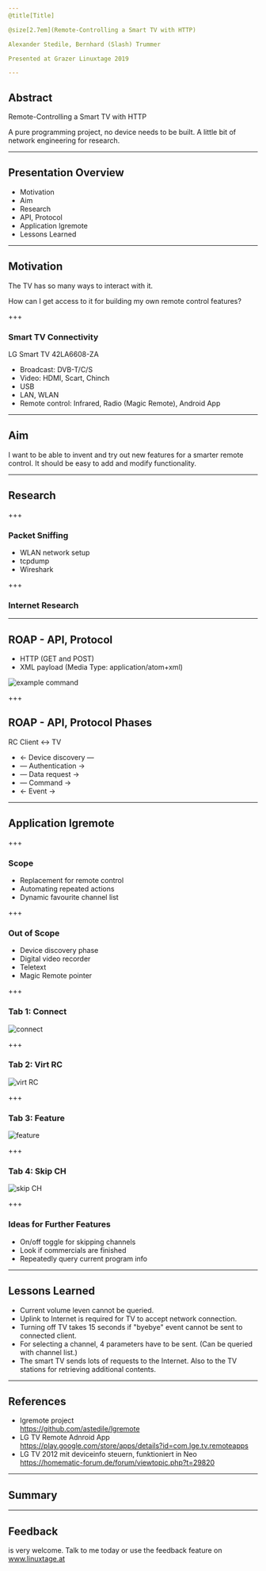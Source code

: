 ```yaml
---
@title[Title]

@size[2.7em](Remote-Controlling a Smart TV with HTTP)

Alexander Stedile, Bernhard (Slash) Trummer

Presented at Grazer Linuxtage 2019

---
```


## Abstract

Remote-Controlling a Smart TV with HTTP

A pure programming project, no device needs to be built.
A little bit of network engineering for research.

---

## Presentation Overview

- Motivation
- Aim
- Research
- API, Protocol
- Application lgremote
- Lessons Learned

---

## Motivation

The TV has so many ways to interact with it. 

How can I get access to it for building my own remote control features?

+++

### Smart TV Connectivity 

LG Smart TV 42LA6608-ZA
* Broadcast: DVB-T/C/S
* Video: HDMI, Scart, Chinch
* USB
* LAN, WLAN
* Remote control: Infrared, Radio (Magic Remote), Android App

---

## Aim

I want to be able to invent and try out new features 
for a smarter remote control. 
It should be easy to add and modify functionality.

---

## Research

+++

### Packet Sniffing

* WLAN network setup
* tcpdump
* Wireshark

+++

### Internet Research

---

## ROAP - API, Protocol

* HTTP (GET and POST)
* XML payload (Media Type: application/atom+xml)

![example command](assets/img/example_command_send_ok_key.png)

+++

## ROAP - API, Protocol Phases

RC Client &#8596; TV
* &#8592; Device discovery &#8212;
* &#8212; Authentication &#8594;
* &#8212; Data request &#8594;
* &#8212; Command &#8594;
* &#8592; Event &#8594;

---

## Application lgremote

+++

### Scope

* Replacement for remote control
* Automating repeated actions
* Dynamic favourite channel list

+++

### Out of Scope
* Device discovery phase
* Digital video recorder
* Teletext
* Magic Remote pointer

+++

### Tab 1: Connect

![connect](assets/img/tab_connect.png)

+++

### Tab 2: Virt RC

![virt RC](assets/img/tab_virt_RC.png)

+++

### Tab 3: Feature

![feature](assets/img/tab_feature.png)

+++

### Tab 4: Skip CH

![skip CH](assets/img/tab_skip_CH.png)

+++

### Ideas for Further Features
* On/off toggle for skipping channels
* Look if commercials are finished
* Repeatedly query current program info

---

## Lessons Learned
* Current volume leven cannot be queried.
* Uplink to Internet is required for TV to accept network connection.
* Turning off TV takes 15 seconds if "byebye" event cannot be sent to connected client.
* For selecting a channel, 4 parameters have to be sent. 
(Can be queried with channel list.)
* The smart TV sends lots of requests to the Internet.
Also to the TV stations for retrieving additional contents.
---

## References

* lgremote project\
https://github.com/astedile/lgremote
* LG TV Remote Adnroid App\
https://play.google.com/store/apps/details?id=com.lge.tv.remoteapps
* LG TV 2012 mit deviceinfo steuern, funktioniert in Neo\
https://homematic-forum.de/forum/viewtopic.php?t=29820

---

## Summary

---

## Feedback

is very welcome. Talk to me today 
or use the feedback feature on www.linuxtage.at
